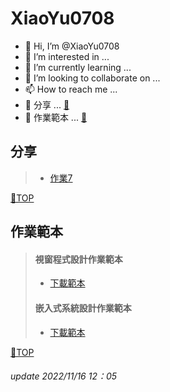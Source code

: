 # XiaoYu0708
- 👋 Hi, I’m @XiaoYu0708
- 👀 I’m interested in ...
- 🌱 I’m currently learning ...
- 💞️ I’m looking to collaborate on ...
- 📫 How to reach me ...
- 📒 分享 ... [📍](#分享)
- 🎈 作業範本 ... [📍](#作業範本)
## 分享
>- [作業7](https://github.com/XiaoYu0708/HW7-Share)  

[📍TOP](#XiaoYu0708)
## 作業範本
> #### 視窗程式設計作業範本
>- [下載範本](https://github.com/XiaoYu0708/XiaoYu0708/raw/main/5a9g0016exX.docx)
> #### 嵌入式系統設計作業範本
>- [下載範本](https://github.com/XiaoYu0708/XiaoYu0708/raw/main/5a9g0016.docx) 
 
[📍TOP](#XiaoYu0708)
###### update 2022/11/16 12：05
